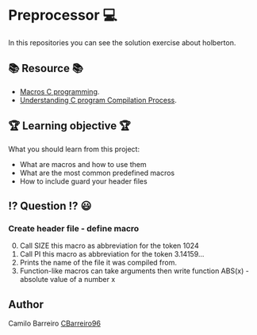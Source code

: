 # Preprocessor :computer:
In this repositories you can see the solution exercise about holberton.
## :books: Resource :books:
* [Macros C programming](https://stackoverflow.com/questions/19846570/macros-c-programming-define-mina-b-a-b-a-b "Macros").
* [Understanding C program Compilation Process](https://www.youtube.com/watch?v=VDslRumKvRA "Compilation Procces").
## :trophy: Learning objective :trophy:
What you should learn from this project:
* What are macros and how to use them 
* What are the most common predefined macros
* How to include guard your header files
## :interrobang: Question :interrobang: :smiley:
### Create header file - define macro
0. Call SIZE this macro as abbreviation for the token 1024
1. Call PI this macro as abbreviation for the token 3.14159...
2. Prints the name of the file it was compiled from.
3. Function-like macros can take arguments then write function ABS(x) - absolute value of a number x
## Author
Camilo Barreiro [CBarreiro96](https://github.com/CBarreiro96 "User Github")